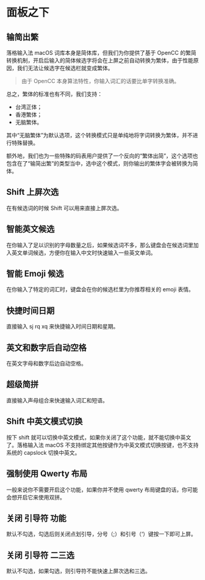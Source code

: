 # 面板之下

## 输简出繁

落格输入法 macOS 词库本身是简体库，但我们为你提供了基于 OpenCC 的繁简转换机制，开启后输入的简体候选字将会在上屏之前自动转换为繁体，由于性能原因，我们无法让候选字在候选栏就变成繁体。

> 由于 OpenCC 本身算法特性，你输入词汇的话要比单字转换准确。

总之，繁体的标准也有不同，我们支持：    

* 台湾正体；
* 香港繁体；
* 无脑繁体。

其中“无脑繁体”为默认选项，这个转换模式只是单纯地将字词转换为繁体，并不进行特殊替换。

额外地，我们也为一些特殊的码表用户提供了一个反向的“繁体出简”，这个选项也包含在了“输简出繁”的类型当中，选中这个模式，则你输出的繁体字会被转换为简体。

## Shift 上屏次选

在有候选词的时候 Shift 可以用来直接上屏次选。

## 智能英文候选

在你输入了足以识别的字母数量之后，如果候选词不多，那么键盘会在候选词里加入英文单词候选，方便你在输入中文时快速输入一些英文单词。

## 智能 Emoji 候选

在你输入了特定的词汇时，键盘会在你的候选栏里为你推荐相关的 emoji 表情。


## 快捷时间日期

直接输入 sj rq xq 来快捷输入时间日期和星期。

## 英文和数字后自动空格

在英文字母和数字后边自动空格。

## 超级简拼

直接输入声母组合来快速输入词汇和短语。

## Shift 中英文模式切换

按下 shift 就可以切换中英文模式，如果你关闭了这个功能，就不能切换中英文了。落格输入法 macOS 不支持绑定其他按键作为中英文模式切换按键，也不支持系统的 capslock 切换中英文。

## 强制使用 Qwerty 布局

一般来说你不需要开启这个功能，如果你并不使用 qwerty 布局键盘的话，你可能会想开启它来使用双拼。

## 关闭 引导符 功能

默认不勾选，勾选后则关闭点划引导，分号（;）和引号（‘）键按一下即可上屏。

## 关闭 引导符 二三选

默认不勾选，如果勾选，则引导符不能快速上屏次选和三选。